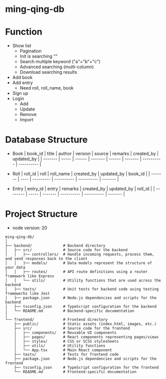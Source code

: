 # ming-qing-db

# Function

- Show list
  - Pagination
  - Init is searching ""
  - Search multiple keyword ("a"+"b"+"c")
  - Advanced searching (multi-column)
  - Download searching results
- Add book
- Add entry
  - Need roll, roll_name, book
- Sign up
- Login
  - Add
  - Update
  - Remove
  - Import

# Database Structure

- Book
  | book_id | title | author | version | source | remarks | created_by | updated_by |
  | ------- | ----- | ------ | ------- | ------ | ------- | ---------- | ---------- |

- Roll
  | roll_id | roll | roll_name | created_by | updated_by | book_id |
  | ------- | ---- | --------- | ---------- | ---------- | ------- |

- Entry
  | entry_id | entry | remarks | created_by | updated_by | roll_id |
  | -------- | ----- | ------- | ---------- | ---------- | ------- |

# Project Structure

- node version: 20

```
ming-qing-db/
│
├── backend/              # Backend directory
│   ├── src/              # Source code for the backend
│   │   ├── controllers/  # Handle incoming requests, process them, and send responses back to the client
│   │   ├── models/       # Data models represent the structure of your data
│   │   ├── routes/       # API route definitions using a router framework like Express
│   │   └── utils/        # Utility functions that are used across the backend
│   ├── tests/            # Unit tests for backend code using testing frameworks like Jest
│   ├── package.json      # Node.js dependencies and scripts for the backend
│   ├── tsconfig.json     # TypeScript configuration for the backend
│   └── README.md         # Backend-specific documentation
│
└── frontend/             # Frontend directory
    ├── public/           # Static assets (index.html, images, etc.)
    ├── src/              # Source code for the frontend
    │   ├── components/   # Reusable UI components
    │   ├── pages/        # React components representing pages/views
    │   ├── styles/       # CSS or SCSS stylesheets
    │   ├── utils/        # Utility functions
    │   └── App.tsx       # Main React component
    ├── tests/            # Tests for frontend code
    ├── package.json      # Node.js dependencies and scripts for the frontend
    ├── tsconfig.json     # TypeScript configuration for the frontend
    └── README.md         # Frontend-specific documentation
```
